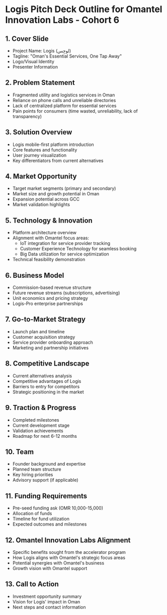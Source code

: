 # Logis Pitch Deck Outline for Omantel Innovation Labs - Cohort 6

## 1. Cover Slide
- Project Name: Logis (لوجِس)
- Tagline: "Oman's Essential Services, One Tap Away"
- Logo/Visual Identity
- Presenter Information

## 2. Problem Statement
- Fragmented utility and logistics services in Oman
- Reliance on phone calls and unreliable directories
- Lack of centralized platform for essential services
- Pain points for consumers (time wasted, unreliability, lack of transparency)

## 3. Solution Overview
- Logis mobile-first platform introduction
- Core features and functionality
- User journey visualization
- Key differentiators from current alternatives

## 4. Market Opportunity
- Target market segments (primary and secondary)
- Market size and growth potential in Oman
- Expansion potential across GCC
- Market validation highlights

## 5. Technology & Innovation
- Platform architecture overview
- Alignment with Omantel focus areas:
  - IoT integration for service provider tracking
  - Customer Experience Technology for seamless booking
  - Big Data utilization for service optimization
- Technical feasibility demonstration

## 6. Business Model
- Commission-based revenue structure
- Future revenue streams (subscriptions, advertising)
- Unit economics and pricing strategy
- Logis-Pro enterprise partnerships

## 7. Go-to-Market Strategy
- Launch plan and timeline
- Customer acquisition strategy
- Service provider onboarding approach
- Marketing and partnership initiatives

## 8. Competitive Landscape
- Current alternatives analysis
- Competitive advantages of Logis
- Barriers to entry for competitors
- Strategic positioning in the market

## 9. Traction & Progress
- Completed milestones
- Current development stage
- Validation achievements
- Roadmap for next 6-12 months

## 10. Team
- Founder background and expertise
- Planned team structure
- Key hiring priorities
- Advisory support (if applicable)

## 11. Funding Requirements
- Pre-seed funding ask (OMR 10,000-15,000)
- Allocation of funds
- Timeline for fund utilization
- Expected outcomes and milestones

## 12. Omantel Innovation Labs Alignment
- Specific benefits sought from the accelerator program
- How Logis aligns with Omantel's strategic focus areas
- Potential synergies with Omantel's business
- Growth vision with Omantel support

## 13. Call to Action
- Investment opportunity summary
- Vision for Logis' impact in Oman
- Next steps and contact information
